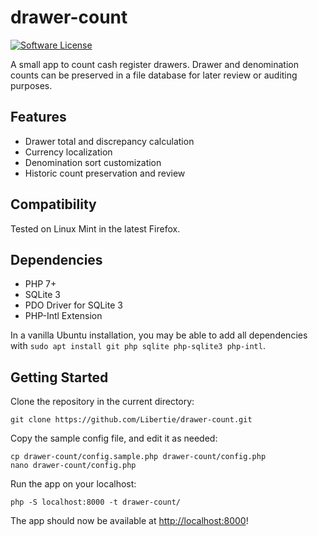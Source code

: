 # drawer-count

<a href="LICENSE" target="_blank">
    <img alt="Software License" src="https://img.shields.io/badge/license-GPL3-brightgreen.svg?style=flat-square">
</a>

A small app to count cash register drawers. Drawer and denomination counts can be preserved in a file database for later review or auditing purposes.

## Features

* Drawer total and discrepancy calculation
* Currency localization
* Denomination sort customization
* Historic count preservation and review

## Compatibility

Tested on Linux Mint in the latest Firefox.

## Dependencies

* PHP 7+
* SQLite 3
* PDO Driver for SQLite 3
* PHP-Intl Extension

In a vanilla Ubuntu installation, you may be able to add all dependencies with `sudo apt install git php sqlite php-sqlite3 php-intl`.

## Getting Started

Clone the repository in the current directory:

```
git clone https://github.com/Libertie/drawer-count.git
```

Copy the sample config file, and edit it as needed:

```
cp drawer-count/config.sample.php drawer-count/config.php
nano drawer-count/config.php
```

Run the app on your localhost:

```
php -S localhost:8000 -t drawer-count/
```

The app should now be available at [http://localhost:8000](http://localhost:8000)!